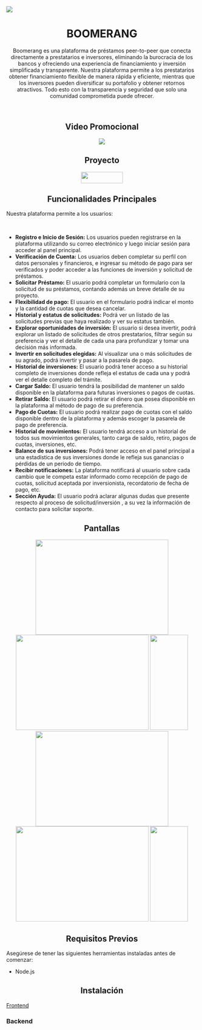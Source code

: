 <img src="https://cdn.discordapp.com/attachments/1238921841859498024/1250968128817467402/image.png?ex=666cde5b&is=666b8cdb&hm=647f19fafb8637345daf71b373e4ebe8c5d173d5214d2d09e4fff4cee117e128&" />
<h1 align="center"> BOOMERANG </h1>
<p align="center">  Boomerang es una plataforma de préstamos peer-to-peer que conecta directamente a prestatarios e inversores, eliminando la burocracia de los bancos y ofreciendo una experiencia de financiamiento y inversión simplificada y transparente.
Nuestra plataforma permite a los prestatarios obtener financiamiento flexible de manera rápida y eficiente, mientras que los inversores pueden diversificar su portafolio y obtener retornos atractivos. Todo esto con la transparencia y seguridad que solo una comunidad comprometida puede ofrecer.</p>
<br>
<H2 align="center"> Video Promocional </H2>
<div align="center"> <a href="" > <img src="https://img.shields.io/badge/YouTube-FF0000?style=for-the-badge&logo=YouTube&logoColor=white"/></a></div>
<H2 align="center"> Proyecto </H2>
<div align="center"> <a href="https://github.com/No-Country/c18-14-n-node-react" > <img src="https://cdn.discordapp.com/attachments/1238921841859498024/1250983575004643478/image.png?ex=666d957e&is=666c43fe&hm=2b62307f8fc8952f564325a18c5c22a177fbabcb04ebf1dccd7e9495858be957&" height="30" width="110" /></a></div>
<H2 align="center"> Funcionalidades Principales </H2>
<p<>Nuestra plataforma permite a los usuarios:</p>
</br>
<ul>
  <li><strong>Registro e Inicio de Sesión:</strong> Los usuarios pueden registrarse en la plataforma utilizando su correo electrónico y luego iniciar sesión para acceder al panel principal.</li>
  <li><strong>Verificación de Cuenta:</strong> Los usuarios deben completar su perfil con datos personales y financieros, e ingresar su método de pago para ser verificados y poder acceder a las funciones de inversión y solicitud de préstamos.</li>
  <li><strong>Solicitar Préstamo:</strong> El usuario podrá completar un formulario con la solicitud de su préstamos, contando además un breve detalle de su proyecto.</li>
  <li><strong>Flexibilidad de pago:</strong> El usuario en el formulario podrá indicar el monto y la cantidad de cuotas que desea cancelar.</li>
  <li><strong>Historial y estatus de solicitudes:</strong> Podrá ver un listado de las solicitudes previas que haya realizado y ver su estatus también.</li>
  <li><strong>Explorar oportunidades de inversión:</strong> El usuario si desea invertir, podrá explorar un listado de solicitudes de otros prestatarios, filtrar según su preferencia y ver el detalle de cada una para profundizar y tomar una decisión más informada.</li>
  <li><strong>Invertir en solicitudes elegidas:</strong> Al visualizar una o más solicitudes de su agrado, podrá invertir y pasar a la pasarela de pago.</li>
  <li><strong>Historial de inversiones:</strong> El usuario podrá tener acceso a su historial completo de inversiones donde refleja el estatus de cada una y podrá ver el detalle completo del trámite.</li>
  <li><strong>Cargar Saldo:</strong> El usuario tendrá la posibilidad de mantener un saldo disponible en la plataforma para futuras inversiones o pagos de cuotas.</li>
  <li><strong>Retirar Saldo:</strong> El usuario podrá retirar el dinero que posea disponible en la plataforma al método de pago de su preferencia.</li>
  <li><strong>Pago de Cuotas:</strong> El usuario podrá realizar pago de cuotas con el saldo disponible dentro de la plataforma y además escoger la pasarela de pago de preferencia.</li>
  <li><strong>Historial de movimientos:</strong> El usuario tendrá acceso a un historial de todos sus movimientos generales, tanto carga de saldo, retiro, pagos de cuotas, inversiones, etc.</li>
  <li><strong>Balance de sus inversiones:</strong> Podrá tener acceso en el panel principal a una estadística de sus inversiones donde le refleja sus ganancias o pérdidas de un periodo de tiempo.</li>
  <li><strong>Recibir notificaciones:</strong> La plataforma notificará al usuario sobre cada cambio que le competa estar informado como recepción de pago de cuotas, solicitud aceptada por inversionista, recordatorio de fecha de pago, etc.</li>
  <li><strong>Sección Ayuda:</strong> El usuario podrá aclarar algunas dudas que presente respecto al proceso de solicitud/inversión , a su vez la información de contacto para solicitar soporte.</li>
</ul>
<H2 align="center"> Pantallas </H2>
<div classname=" grid-gap-30 grid-column-3" align="center"> 
<img src="https://cdn.discordapp.com/attachments/1238921841859498024/1250971084094701609/image.png?ex=666ce11c&is=666b8f9c&hm=8f7acc823a61c5d7645bdce6c85b631b7806e8d75da30c07eedbacb646f870dd&" height="250" width="350" />
<img src="https://cdn.discordapp.com/attachments/1238921841859498024/1250972555070931104/image.png?ex=666ce27b&is=666b90fb&hm=e68aaf5e64f207d464db8aba203c2a011442c0eba2db65c542259f46cbc4923a&" height="250" width="350" />
<img src="https://cdn.discordapp.com/attachments/1238921841859498024/1251224554236416070/image.png?ex=666dcd2c&is=666c7bac&hm=debd1b789f2bd922d681ddff77edb1e4359924299cb6f39fa81eb5a45a77548a&" height="250" width="100" />
<img src="https://cdn.discordapp.com/attachments/1238921841859498024/1250972688403664987/image.png?ex=666ce29a&is=666b911a&hm=a512e1f8eaf0b70508a4053971019fb2a1f44a2ba52424d0a5d64e2af4ff864e&" height="250" width="350" />
<img src="https://cdn.discordapp.com/attachments/1238921841859498024/1250972946994958336/image.png?ex=666ce2d8&is=666b9158&hm=3e1bea9f9f176f7db5ba38aeeb43f50b8f0cf6c7805d32c2a5db57d7bb11a9b0&" height="250" width="350" />
<img src="https://cdn.discordapp.com/attachments/1238921841859498024/1251225090767720478/image.png?ex=666dcdac&is=666c7c2c&hm=46dc0766c34404638659f234cb71faf0ca8824bb71a9af01f3de35df4ca4ea0e&" height="250" width="100" /></div>
<H2 align="center"> Requisitos Previos </H2>
<p<>Asegúrese de tener las siguientes herramientas instaladas antes de comenzar: </p>
<ul>
  <li>
    Node.js
  </li>
</ul>
<H2 align="center"> Instalación </H2>
<a href="https://github.com/AcirDeveloper/c18-14-n-node-react/tree/dev/client"> Frontend </a>
<h3>Backend</h3>



